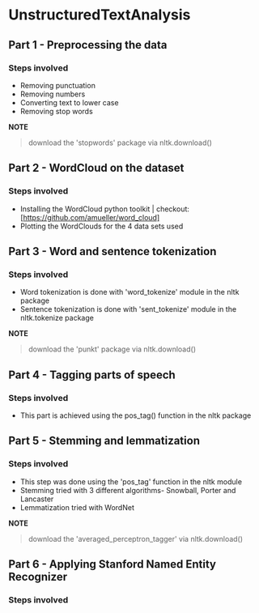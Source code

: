 # UnstructuredTextAnalysis

## Part 1 - Preprocessing the data
### Steps involved
* Removing punctuation
* Removing numbers
* Converting text to lower case
* Removing stop words

**NOTE**
> download the 'stopwords' package via nltk.download()

## Part 2 - WordCloud on the dataset
### Steps involved
* Installing the WordCloud python toolkit | checkout: [https://github.com/amueller/word_cloud]
* Plotting the WordClouds for the 4 data sets used

## Part 3 - Word and sentence tokenization
### Steps involved
* Word tokenization is done with 'word_tokenize' module in the nltk package
* Sentence tokenization is done with 'sent_tokenize' module in the nltk.tokenize package

**NOTE**
> download the 'punkt' package via nltk.download()

## Part 4 - Tagging parts of speech
### Steps involved
* This part is achieved using the pos_tag() function in the nltk package

## Part 5 - Stemming and lemmatization
### Steps involved
* This step was done using the 'pos_tag' function in the nltk module
* Stemming tried with 3 different algorithms- Snowball, Porter and Lancaster
* Lemmatization tried with WordNet 

**NOTE**
>download the 'averaged_perceptron_tagger' via nltk.download()
 
## Part 6 - Applying Stanford Named Entity Recognizer
### Steps involved